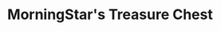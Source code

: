 ---
title: "MorningStar's Treasure Chest"
url: /new-lenox/morningstars-treasure-chest/
shop: charity
---
